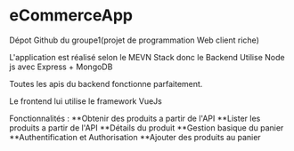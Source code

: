 # eCommerceApp
Dépot Github du groupe1(projet de programmation Web client riche) 

L'application est réalisé selon le MEVN Stack donc le Backend Utilise Node js avec Express + MongoDB

Toutes les apis du backend fonctionne parfaitement.

Le frontend lui utilise le framework VueJs

Fonctionnalités :
**Obtenir des produits a partir de l'API
**Lister les produits a partir de l'API
**Détails du produit
**Gestion basique du panier
**Authentification et Authorisation
**Ajouter des produits au panier
